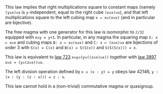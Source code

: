 This law implies that right multiplications square to constant maps (namely `(y◇x)◇x` is `y`-independent, equal to the right cube `(x◇x)◇x`), and that left multiplications square to the left cubing map `x ↦ x◇(x◇x)` (and in particular are bijective).

The free magma with one generator for this law is isomorphic to `ℤ/3ℤ` equipped with `x◇y = y+1`.  In particular, in any magma the squaring map `S: x ↦ x◇x` and cubing maps `B: x ↦ x◇(x◇x)` and `C: x ↦ (x◇x)◇x` are bijections of order 3 with `S(x) = C(x)` and `B(x) = S(S(x))` and `S(S(S(x))) = x`.

This law is equivalent to [law 723](https://teorth.github.io/equational_theories/implications/?723) `x=y◇(y◇((z◇x)◇x))` together with [law 3897](https://teorth.github.io/equational_theories/implications/?3897) `x◇x = (y◇(z◇x))◇x`.

The left division operation defined by `x ◇ (x : y) = y` obeys law 42146, `y : (x : (y : (z : x))) = z : x`.

This law cannot hold in a (non-trivial) commutative magma or quasigroup.
